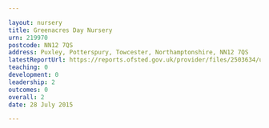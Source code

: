 ```yaml
---

layout: nursery
title: Greenacres Day Nursery
urn: 219970
postcode: NN12 7QS
address: Puxley, Potterspury, Towcester, Northamptonshire, NN12 7QS
latestReportUrl: https://reports.ofsted.gov.uk/provider/files/2503634/urn/219970.pdf
teaching: 0
development: 0
leadership: 2
outcomes: 0
overall: 2
date: 28 July 2015

---
```


